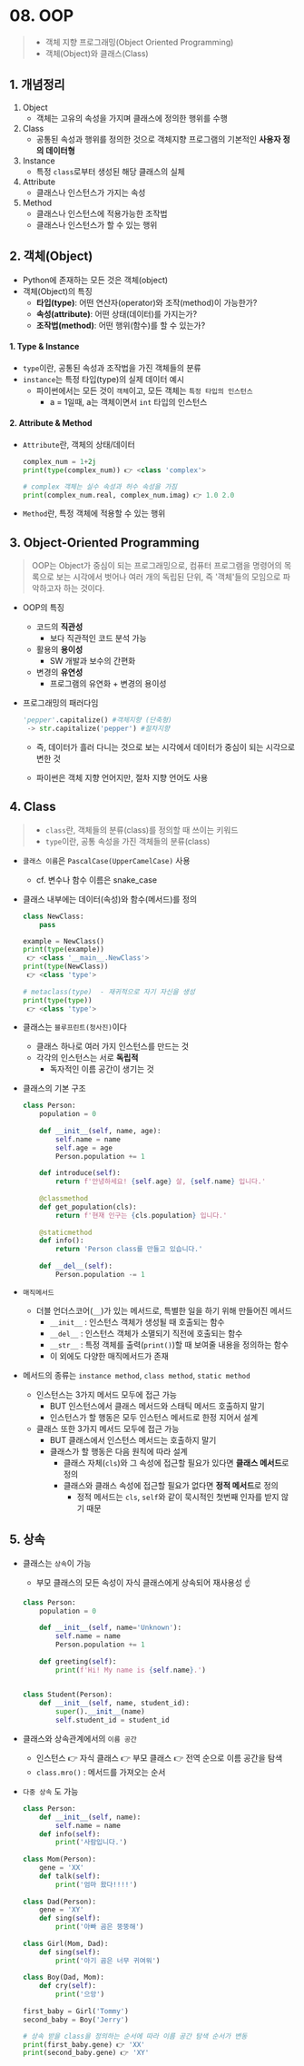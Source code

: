 # 08. OOP

> - 객체 지향 프로그래밍(Object Oriented Programming)
> - 객체(Object)와 클래스(Class)



## 1. 개념정리

1. Object
   - 객체는 고유의 속성을 가지며 클래스에 정의한 행위를 수행
2. Class
   - 공통된 속성과 행위를 정의한 것으로 객체지향 프로그램의 기본적인 **사용자 정의 데이터형**
3. Instance
   - 특정 `class`로부터 생성된 해당 클래스의 실체
4. Attribute
   - 클래스나 인스턴스가 가지는 속성
5. Method
   - 클래스나 인스턴스에 적용가능한 조작법
   - 클래스나 인스턴스가 할 수 있는 행위



## 2. 객체(Object)

- Python에 존재하는 모든 것은 객체(object)
- 객체(Object)의 특징
  - **타입(type)**: 어떤 연산자(operator)와 조작(method)이 가능한가? 
  - **속성(attribute)**: 어떤 상태(데이터)를 가지는가?
  - **조작법(method)**: 어떤 행위(함수)를 할 수 있는가?



#### 1. Type & Instance

- `type`이란, 공통된 속성과 조작법을 가진 객체들의 분류
- `instance`는 특정 타입(type)의 실제 데이터 예시
  - 파이썬에서는 모든 것이 `객체`이고, 모든 객체는 `특정 타입의 인스턴스`
    - a = 1일때, a는 객체이면서 `int` 타입의 인스턴스



#### 2. Attribute & Method

- `Attribute`란, 객체의 상태/데이터

  ```python
  complex_num = 1+2j
  print(type(complex_num)) 👉 <class 'complex'>
  
  # complex 객체는 실수 속성과 허수 속성을 가짐
  print(complex_num.real, complex_num.imag) 👉 1.0 2.0
  ```

- `Method`란, 특정 객체에 적용할 수 있는 행위



## 3. Object-Oriented Programming

> OOP는 Object가 중심이 되는 프로그래밍으로, 컴퓨터 프로그램을 명령어의 목록으로 보는 시각에서 벗어나 여러 개의 독립된 단위, 즉 '객체'들의 모임으로 파악하고자 하는 것이다.

- OOP의 특징

  - 코드의 **직관성**
    - 보다 직관적인 코드 분석 가능
  - 활용의 **용이성**
    - SW 개발과 보수의 간편화
  - 변경의 **유연성**
    - 프로그램의 유연화 + 변경의 용이성

- 프로그래밍의 패러다임

  ```python
  'pepper'.capitalize() #객체지향 (단축형)
   -> str.capitalize('pepper') #절차지향
  ```

  - 즉, 데이터가 흘러 다니는 것으로 보는 시각에서 데이터가 중심이 되는 시각으로 변한 것

  - 파이썬은 객체 지향 언어지만, 절차 지향 언어도 사용



## 4. Class

> - `class`란, 객체들의 분류(class)를 정의할 때 쓰이는 키워드
> - `type`이란, 공통 속성을 가진 객체들의 분류(class)



- `클래스 이름`은 `PascalCase(UpperCamelCase)` 사용
  - cf. 변수나 함수 이름은 snake_case

- 클래스 내부에는 데이터(속성)와 함수(메서드)를 정의

  ```python
  class NewClass:
      pass
  
  example = NewClass()
  print(type(example)) 
   👉 <class '__main__.NewClass'>
  print(type(NewClass))
   👉 <class 'type'>
      
  # metaclass(type)  - 재귀적으로 자기 자신을 생성
  print(type(type))
   👉 <class 'type'>
  ```

- 클래스는 `블루프린트(청사진)`이다
  - 클래스 하나로 여러 가지 인스턴스를 만드는 것
  - 각각의 인스턴스는 서로 **독립적**
    - 독자적인 이름 공간이 생기는 것



- 클래스의 기본 구조

  ```python
  class Person:
      population = 0
      
      def __init__(self, name, age):
          self.name = name
          self.age = age
          Person.population += 1
      
      def introduce(self):
          return f'안녕하세요! {self.age} 살, {self.name} 입니다.'
      
      @classmethod
      def get_population(cls):
          return f'현재 인구는 {cls.population} 입니다.'
      
      @staticmethod
      def info():
          return 'Person class를 만들고 있습니다.'
      
      def __del__(self):
          Person.population -= 1
  ```

  

- `매직메서드`
  - 더블 언더스코어(`__`)가 있는 메서드로, 특별한 일을 하기 위해 만들어진 메서드
    - `__init__` : 인스턴스 객체가 생성될 때 호출되는 함수
    - `__del__` : 인스턴스 객체가 소멸되기 직전에 호출되는 함수
    - `__str__` : 특정 객체를 출력(`print()`)할 때 보여줄 내용을 정의하는 함수
    - 이 외에도 다양한 매직메서드가 존재



- 메서드의 종류는 `instance method`, `class method`, `static method`
  - 인스턴스는 3가지 메서드 모두에 접근 가능
    - BUT 인스턴스에서 클래스 메서드와 스태틱 메서드 호출하지 말기
    - 인스턴스가 할 행동은 모두 인스턴스 메서드로 한정 지어서 설계
  - 클래스 또한 3가지 메서드 모두에 접근 가능
    - BUT 클래스에서 인스턴스 메서드는 호출하지 말기
    - 클래스가 할 행동은 다음 원칙에 따라 설계
         - 클래스 자체(`cls`)와 그 속성에 접근할 필요가 있다면 **클래스 메서드**로 정의
         - 클래스와 클래스 속성에 접근할 필요가 없다면 **정적 메서드**로 정의
              - 정적 메서드는 `cls`, `self`와 같이 묵시적인 첫번째 인자를 받지 않기 때문



## 5. 상속

- 클래스는 `상속`이 가능

  - 부모 클래스의 모든 속성이 자식 클래스에게 상속되어 재사용성 ☝

  ```python
  class Person:
      population = 0
      
      def __init__(self, name='Unknown'):
          self.name = name
          Person.population += 1
          
      def greeting(self):
          print(f'Hi! My name is {self.name}.')
    
  
  class Student(Person):
      def __init__(self, name, student_id):
          super().__init__(name)
          self.student_id = student_id
  ```



- 클래스와 상속관계에서의 `이름 공간`
  - 인스턴스 👉 자식 클래스 👉 부모 클래스 👉 전역 순으로 이름 공간을 탐색
  - `class.mro()` : 메서드를 가져오는 순서



- `다중 상속` 도 가능

  ```python
  class Person:
      def __init__(self, name):
          self.name = name
      def info(self):
          print('사람입니다.')
          
  class Mom(Person):
      gene = 'XX'
      def talk(self):
          print('엄마 왔다!!!!')
          
  class Dad(Person):
      gene = 'XY'
      def sing(self):
          print('아빠 곰은 뚱뚱해')
          
  class Girl(Mom, Dad):
      def sing(self):
          print('아기 곰은 너무 귀여워')
          
  class Boy(Dad, Mom):
      def cry(self):
          print('으앙')
          
  first_baby = Girl('Tommy')
  second_baby = Boy('Jerry')
  
  # 상속 받을 class을 정의하는 순서에 따라 이름 공간 탐색 순서가 변동
  print(first_baby.gene) 👉 'XX'
  print(second_baby.gene) 👉 'XY'
  ```

  

